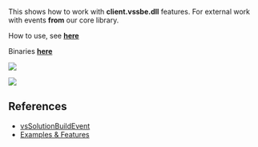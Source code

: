 This shows how to work with **client.vssbe.dll** features. For external work with events **from** our core library.

How to use, see **[here](http://vssbe.r-eg.net/doc/API/#create-client-vssbe-dll)**

Binaries **[here](http://vssbe.r-eg.net/Downloads/)**

![](http://vssbe.r-eg.net/doc/Resources/Demo/DemoClient.png)

![](http://vssbe.r-eg.net/doc/Resources/Demo/DemoClient_cim.png)


## References

* [vsSolutionBuildEvent](http://vssbe.r-eg.net)
* [Examples & Features](http://vssbe.r-eg.net/doc/Examples/)